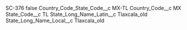 <?xml version="1.0" encoding="UTF-8"?>
<CustomMetadata xmlns="http://soap.sforce.com/2006/04/metadata" xmlns:xsi="http://www.w3.org/2001/XMLSchema-instance" xmlns:xsd="http://www.w3.org/2001/XMLSchema">
    <label>SC-376</label>
    <protected>false</protected>
    <values>
        <field>Country_Code_State_Code__c</field>
        <value xsi:type="xsd:string">MX-TL</value>
    </values>
    <values>
        <field>Country_Code__c</field>
        <value xsi:type="xsd:string">MX</value>
    </values>
    <values>
        <field>State_Code__c</field>
        <value xsi:type="xsd:string">TL</value>
    </values>
    <values>
        <field>State_Long_Name_Latin__c</field>
        <value xsi:type="xsd:string">Tlaxcala_old</value>
    </values>
    <values>
        <field>State_Long_Name_Local__c</field>
        <value xsi:type="xsd:string">Tlaxcala_old</value>
    </values>
</CustomMetadata>
